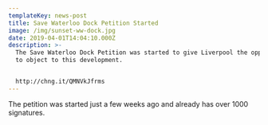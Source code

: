 ```yaml
---
templateKey: news-post
title: Save Waterloo Dock Petition Started
image: /img/sunset-ww-dock.jpg
date: 2019-04-01T14:04:10.000Z
description: >-
  The Save Waterloo Dock Petition was started to give Liverpool the opportunity
  to object to this development.


  http://chng.it/QMNVkJfrms
---
```

The petition was started just a few weeks ago and already has over 1000 signatures.
